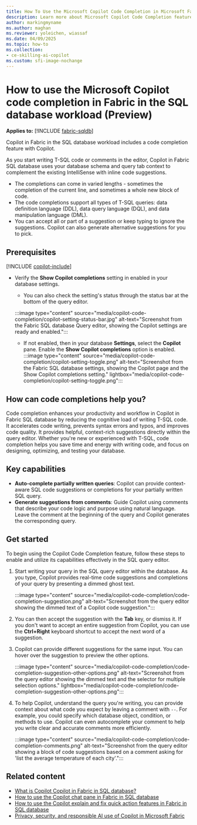 ```yaml
---
title: How To Use the Microsoft Copilot Code Completion in Microsoft Fabric in the SQL database workload
description: Learn more about Microsoft Copilot Code Completion feature in Microsoft Fabric in the SQL database workload, to ask questions specific about your database.
author: markingmyname
ms.author: maghan
ms.reviewer: yoleichen, wiassaf
ms.date: 04/09/2025
ms.topic: how-to
ms.collection:
- ce-skilling-ai-copilot
ms.custom: sfi-image-nochange
---
```


# How to use the Microsoft Copilot code completion in Fabric in the SQL database workload (Preview)

**Applies to:** [!INCLUDE [fabric-sqldb](../includes/applies-to-version/fabric-sqldb.md)]

Copilot in Fabric in the SQL database workload includes a code completion feature with Copilot.

As you start writing T-SQL code or comments in the editor, Copilot in Fabric SQL database uses your database schema and query tab context to complement the existing IntelliSense with inline code suggestions.

- The completions can come in varied lengths - sometimes the completion of the current line, and sometimes a whole new block of code.
- The code completions support all types of T-SQL queries: data definition language (DDL), data query language (DQL), and data manipulation language (DML).
- You can accept all or part of a suggestion or keep typing to ignore the suggestions. Copilot can also generate alternative suggestions for you to pick.

## Prerequisites

[!INCLUDE [copilot-include](../../includes/copilot-include.md)]

- Verify the **Show Copilot completions** setting in enabled in your database settings.
  - You can also check the setting's status through the status bar at the bottom of the query editor.

   :::image type="content" source="media/copilot-code-completion/copilot-setting-status-bar.jpg" alt-text="Screenshot from the Fabric SQL database Query editor, showing the Copilot settings are ready and enabled.":::

  - If not enabled, then in your database **Settings**, select the **Copilot** pane. Enable the **Show Copilot completions** option is enabled.
      :::image type="content" source="media/copilot-code-completion/copilot-setting-toggle.png" alt-text="Screenshot from the Fabric SQL database settings, showing the Copilot page and the Show Copilot completions setting." lightbox="media/copilot-code-completion/copilot-setting-toggle.png":::

## How can code completions help you?

Code completion enhances your productivity and workflow in Copilot in Fabric SQL database by reducing the cognitive load of writing T-SQL code. It accelerates code writing, prevents syntax errors and typos, and improves code quality. It provides helpful, context-rich suggestions directly within the query editor. Whether you're new or experienced with T-SQL, code completion helps you save time and energy with writing code, and focus on designing, optimizing, and testing your database.

## Key capabilities

- **Auto-complete partially written queries**: Copilot can provide context-aware SQL code suggestions or completions for your partially written SQL query.
- **Generate suggestions from comments**: Guide Copilot using comments that describe your code logic and purpose using natural language. Leave the comment at the beginning of the query and Copilot generates the corresponding query.

## Get started

To begin using the Copilot Code Completion feature, follow these steps to enable and utilize its capabilities effectively in the SQL query editor.

1. Start writing your query in the SQL query editor within the database. As you type, Copilot provides real-time code suggestions and completions of your query by presenting a dimmed ghost text.

   :::image type="content" source="media/copilot-code-completion/code-completion-suggestion.png" alt-text="Screenshot from the query editor showing the dimmed text of a Copilot code suggestion.":::

1. You can then accept the suggestion with the **Tab** key, or dismiss it. If you don't want to accept an entire suggestion from Copilot, you can use the **Ctrl+Right** keyboard shortcut to accept the next word of a suggestion.

1. Copilot can provide different suggestions for the same input. You can hover over the suggestion to preview the other options.

   :::image type="content" source="media/copilot-code-completion/code-completion-suggestion-other-options.png" alt-text="Screenshot from the query editor showing the dimmed text and the selector for multiple selection options." lightbox="media/copilot-code-completion/code-completion-suggestion-other-options.png":::

1. To help Copilot, understand the query you're writing, you can provide context about what code you expect by leaving a comment with `--`. For example, you could specify which database object, condition, or methods to use. Copilot can even autocomplete your comment to help you write clear and accurate comments more efficiently.

   :::image type="content" source="media/copilot-code-completion/code-completion-comments.png" alt-text="Screenshot from the query editor showing a block of code suggestions based on a comment asking for 'list the average temperature of each city'.":::

## Related content

- [What is Copilot Copilot in Fabric in SQL database?](copilot.md)
- [How to use the Copilot chat pane in Fabric in SQL database](copilot-chat-pane.md)
- [How to use the Copilot explain and fix quick action features in Fabric in SQL database](copilot-quick-actions.md)
- [Privacy, security, and responsible AI use of Copilot in Microsoft Fabric](../../fundamentals/copilot-privacy-security.md)
